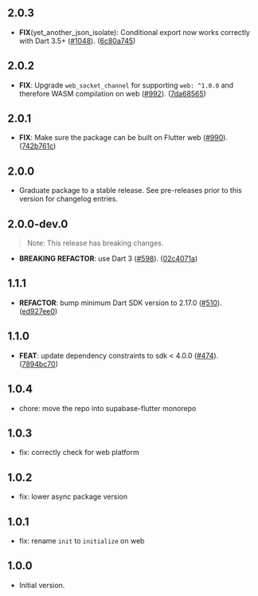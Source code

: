 ## 2.0.3

 - **FIX**(yet_another_json_isolate): Conditional export now works correctly with Dart 3.5+ ([#1048](https://github.com/supabase/supabase-flutter/issues/1048)). ([6c80a745](https://github.com/supabase/supabase-flutter/commit/6c80a745cd387250995fa3140aac54169466f5bb))

## 2.0.2

 - **FIX**: Upgrade `web_socket_channel` for supporting `web: ^1.0.0` and therefore WASM compilation on web ([#992](https://github.com/supabase/supabase-flutter/issues/992)). ([7da68565](https://github.com/supabase/supabase-flutter/commit/7da68565a7aa578305b099d7af755a7b0bcaca46))

## 2.0.1

 - **FIX**: Make sure the package can be built on Flutter web ([#990](https://github.com/supabase/supabase-flutter/issues/990)). ([742b761c](https://github.com/supabase/supabase-flutter/commit/742b761c2c84a8b3d75e7966444f57a0dd5e692e))

## 2.0.0

 - Graduate package to a stable release. See pre-releases prior to this version for changelog entries.

## 2.0.0-dev.0

> Note: This release has breaking changes.

 - **BREAKING** **REFACTOR**: use Dart 3 ([#598](https://github.com/supabase/supabase-flutter/issues/598)). ([02c4071a](https://github.com/supabase/supabase-flutter/commit/02c4071aaf2792d365792eed18ec65d09af4c247))

## 1.1.1

 - **REFACTOR**: bump minimum Dart SDK version to 2.17.0 ([#510](https://github.com/supabase/supabase-flutter/issues/510)). ([ed927ee0](https://github.com/supabase/supabase-flutter/commit/ed927ee061272f61c84ee3ee145bb4e8c0eae59a))

## 1.1.0

 - **FEAT**: update dependency constraints to sdk < 4.0.0 ([#474](https://github.com/supabase/supabase-flutter/issues/474)). ([7894bc70](https://github.com/supabase/supabase-flutter/commit/7894bc70a154b68cb62507262470504188f32c06))

## 1.0.4

 - chore: move the repo into supabase-flutter monorepo

## 1.0.3

- fix: correctly check for web platform

## 1.0.2

- fix: lower async package version

## 1.0.1

- fix: rename `init` to `initialize` on web

## 1.0.0

- Initial version.
